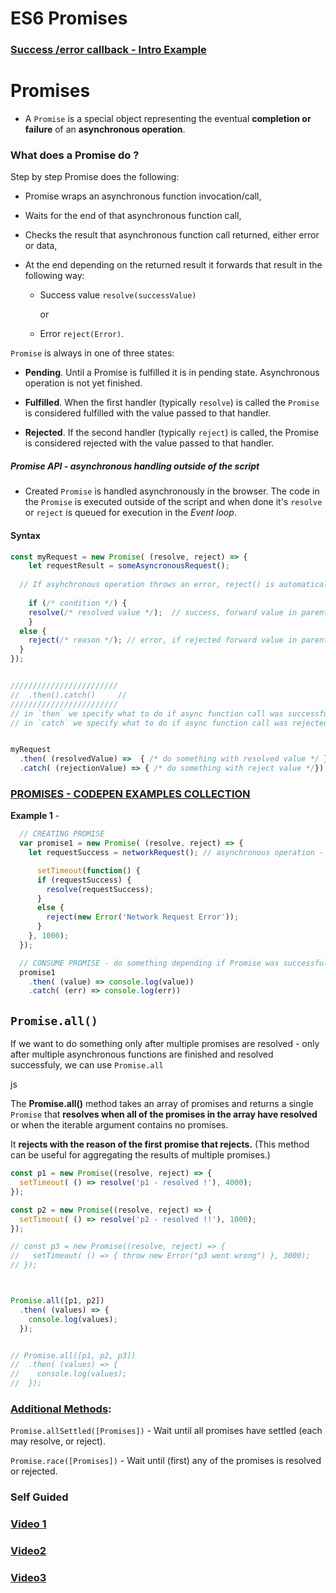 # ES6 Promises





### [Success /error callback - Intro Example](<https://codepen.io/Denzelzeldi/pen/zXLELa?editors=0012>)





# Promises

- A `Promise` is a special object representing the eventual **completion or failure** of an **asynchronous operation**.



### What does a Promise do ?

Step by step Promise does the following:

- Promise wraps an asynchronous function invocation/call,

- Waits for the end of that asynchronous function call, 

- Checks the result that asynchronous function call returned, either error or data,

- At the end depending on the returned result it forwards that result in the following way: 
  - Success value `resolve(successValue)` 

    or

  - Error  `reject(Error)`.





`Promise` is always in one of three states:

- **Pending**. Until a Promise is fulfilled it is in pending state. Asynchronous operation is not yet finished.

- **Fulfilled**. When the first handler (typically `resolve`) is called the `Promise` is considered fulfilled with the value passed to that handler.

- **Rejected**. If the second handler (typically `reject`) is called, the Promise is considered rejected with the value passed to that handler.






##### Promise API - asynchronous handling outside of the script

* Created `Promise` is handled asynchronously in the browser. The code in the `Promise` is executed outside of the script and when done it's `resolve` or `reject` is queued for execution in the *Event loop*.

  

#### Syntax

```js
const myRequest = new Promise( (resolve, reject) => {
	let requestResult = someAsyncronousRequest();
  
  // If asyhchronous operation throws an error, reject() is automatically triggered
  
	if (/* condition */) {
  	resolve(/* resolved value */);	// success, forward value in parentheses to `.then()`
	}
  else {
  	reject(/* reason */); // error, if rejected forward value in parentheses to `.catch()`
  }
});


////////////////////////
//  .then().catch()		//
////////////////////////
// in `then` we specify what to do if async function call was successful (`resolve` value is returned)
// in `catch` we specify what to do if async function call was rejected (`reject` value is returned)


myRequest
  .then( (resolvedValue) =>  { /* do something with resolved value */ })
  .catch( (rejectionValue) => { /* do something with reject value */});


```





### [PROMISES - CODEPEN EXAMPLES COLLECTION](<https://codepen.io/collection/DRgOor/>)





**Example 1**  -  

```js
  // CREATING PROMISE
  var promise1 = new Promise( (resolve, reject) => {
    let requestSuccess = networkRequest(); // asynchronous operation - truthy or falsy value

      setTimeout(function() {
      if (requestSuccess) {
        resolve(requestSuccess);
      } 
      else {
        reject(new Error('Network Request Error'));
      }      
    }, 1000);
  });

  // CONSUME PROMISE - do something depending if Promise was successful or rejected
  promise1
    .then( (value) => console.log(value))
    .catch( (err) => console.log(err))
```







## `Promise.all()`



If we want to do something only after multiple promises are resolved - only after multiple asynchronous functions are finished and resolved successfuly, we can use `Promise.all`

js

The **Promise.all()** method  takes an array of promises and returns a single `Promise` that **resolves when all of the promises in the array have resolved** or when the iterable argument contains no promises. 

It **rejects with the reason of the first promise that rejects.** (This method can be useful for aggregating the results of multiple promises.)



```js
const p1 = new Promise((resolve, reject) => {
  setTimeout( () => resolve('p1 - resolved !'), 4000);
});

const p2 = new Promise((resolve, reject) => {
  setTimeout( () => resolve('p2 - resolved !!'), 1000);
}); 

// const p3 = new Promise((resolve, reject) => {
//   setTimeout( () => { throw new Error("p3 went wrong") }, 3000);
// }); 



Promise.all([p1, p2])
  .then( (values) => { 
    console.log(values); 
  });


// Promise.all([p1, p2, p3])
//  .then( (values) => { 
//    console.log(values); 
//  });
```





### [Additional Methods](https://developer.mozilla.org/en-US/docs/Web/JavaScript/Reference/Global_Objects/Promise#Methods):

`Promise.allSettled([Promises])` - Wait until all promises have settled (each may resolve, or reject).

`Promise.race([Promises])` - Wait until (first) any of the promises is resolved or rejected.





### Self Guided

### [Video 1](<https://www.youtube.com/watch?time_continue=4&v=9nwPenviboM>)

### [Video2](<https://www.youtube.com/watch?v=DHvZLI7Db8E>)

### [Video3](<https://www.youtube.com/watch?v=s6SH72uAn3Q>)